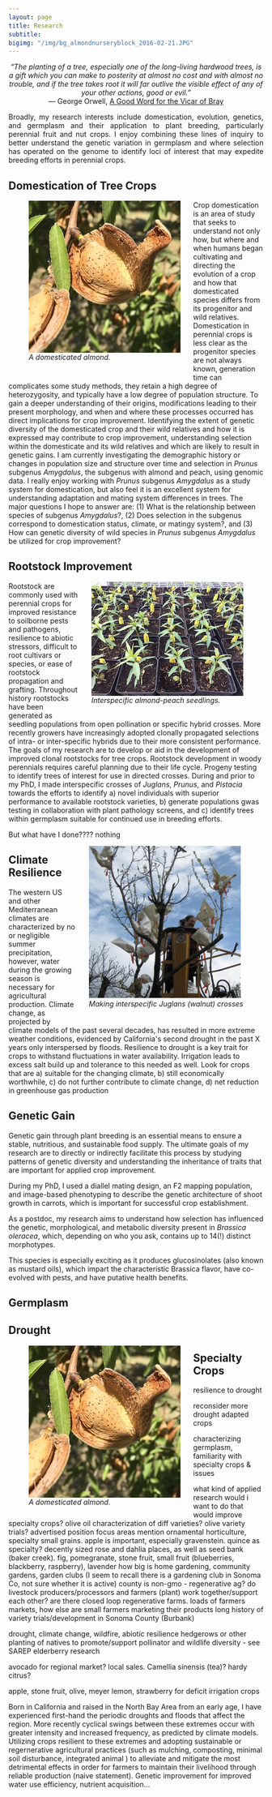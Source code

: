 ```yaml
---
layout: page
title: Research
subtitle: 
bigimg: "/img/bg_almondnurseryblock_2016-02-21.JPG"
---
```


<center><i>“The planting of a tree, especially one of the long-living hardwood trees, is a gift which you can make to posterity at almost no cost and with almost no trouble, and if the tree takes root it will far outlive the visible effect of any of your other actions, good or evil.”</i><br /> ― George Orwell, <a href="http://orwell.ru/library/reviews/vicar/english/e_vicar">A Good Word for the Vicar of Bray</a></center>   


<p align="justify">
Broadly, my research interests include domestication, evolution, genetics, and germplasm and their application to plant breeding, particularly perennial fruit and nut crops. I enjoy combining these lines of inquiry to better understand the genetic variation in germplasm and where selection has operated on the genome to identify loci of interest that may expedite breeding efforts in perennial crops.
</p>

## Domestication of Tree Crops
<p align="justify">

<figure>
<div style="float: left; padding-right: 25px; padding-bottom: 25px">
	<a href="/img/almondandhusk_2017-08-08.JPG" target="_blank"><img src="/img/sm_almondandhusk_2017-08-08.JPG" width="300" alt="" align="left"></a>
	<figcaption><i>A domesticated almond.</i></figcaption>
</div>
</figure>

Crop domestication is an area of study that seeks to understand not only how, but where and when humans began cultivating and directing the evolution of a crop and how that domesticated species differs from its progenitor and wild relatives. Domestication in perennial crops is less clear as the progenitor species are not always known, generation time can complicates some study methods, they retain a high degree of heterozygosity, and typically have a low degree of population structure. To gain a deeper understanding of their origins, modifications leading to their present morphology, and when and where these processes occurred has direct implications for crop improvement. Identifying the extent of genetic diversity of the domesticated crop and their wild relatives and how it is expressed may contribute to crop improvement, understanding selection within the domesticate and its wild relatives and which are likely to result in genetic gains. I am currently investigating the demographic history or changes in population size and structure over time and selection in <i>Prunus</i> subgenus <i>Amygdalus</i>, the subgenus with almond and peach, using genomic data. I really enjoy working with <i>Prunus</i> subgenus <i>Amygdalus</i> as a study system for domestication, but also feel it is an excellent system for understanding adaptation and mating system differences in trees. The major questions I hope to answer are: (1) What is the relationship between species of subgenus <i>Amygdalus</i>?, (2) Does selection in the subgenus correspond to domestication status, climate, or matingy system?, and (3) How can genetic diversity of wild species in <i>Prunus</i> subgenus <i>Amygdalus</i> be utilized for crop improvement?
</p>

## Rootstock Improvement 
<p align="justify">
	
<figure>
<div style="float: right; padding-left: 25px; padding-bottom: 25px">
	<a href="/img/almondpeachhybridsdlgs_2017-12-01.JPG" target="_blank"><img src="/img/sm_almondpeachhybridsdlgs_2017-12-01.JPG" width="300" alt="" align="right"></a>
	<figcaption><i>Interspecific almond-peach seedlings.</i></figcaption>
</div>
</figure>

Rootstock are commonly used with perennial crops for improved resistance to soilborne pests and pathogens, resilience to abiotic stressors, difficult to root cultivars or species, or ease of rootstock propagation and grafting. Throughout history rootstocks have been generated as seedling populations from open pollination or specific hybrid crosses. More recently growers have increasingly adopted clonally propagated selections of intra- or inter-specific hybrids due to their more consistent performance. The goals of my research are to develop or aid in the development of improved clonal rootstocks for tree crops. Rootstock development in woody perennials requires careful planning due to their life cycle. Progeny testing to identify trees of interest for use in directed crosses. During and prior to my PhD, I made interspecific crosses of _Juglans_, _Prunus_, and _Pistacia_ towards the efforts to identify a) novel individuals with superior performance to available rootstock varieties, b) generate populations gwas testing in collaboration with plant pathology screens, and c) identify trees within germplasm suitable for continued use in breeding efforts.</p>
</p>

But what have I done???? nothing

<figure>
<div style="float: right; padding-left: 25px; padding-bottom: 25px">
	<img src="/img/dv_walnut.jpg" width="300" alt="Dianne Velasco hybridizing Juglans microcarpa with Juglans regia">
	<figcaption><i>Making interspecific Juglans (walnut) crosses</i></figcaption>
</div>
</figure>


## Climate Resilience
<p align="justify">

The western US and other Mediterranean climates are characterized by no or negligible summer precipitation, however, water during the growing season is necessary for agricultural production. Climate change, as projected by climate models of the past several decades, has resulted in more extreme weather conditions, evidenced by California's second drought in the past X years only interspersed by floods. Resilience to drought is a key trait for crops to withstand fluctuations in water availability. Irrigation leads to excess salt build up and tolerance to this needed as well. Look for crops that are a) suitable for the changing climate, b) still economically worthwhile, c) do not further contribute to climate change, d) net reduction in greenhouse gas production
</p>


## Genetic Gain
<p align="justify">

Genetic gain through plant breeding is an essential means to ensure a stable, nutritious, and sustainable food supply. The ultimate goals of my research are to directly or indirectly facilitate this process by studying patterns of genetic diversity and understanding the inheritance of traits that are important for applied crop improvement.

During my PhD, I used a diallel mating design, an F2 mapping population, and image-based phenotyping to describe the genetic architecture of shoot growth in carrots, which is important for successful crop establishment.

As a postdoc, my research aims to understand how selection has influenced the genetic, morphological, and metabolic diversity present in <i>Brassica oleracea</i>, which, depending on who you ask, contains up to 14(!) distinct morphotypes.

This species is especially exciting as it produces glucosinolates (also known as mustard oils), which impart the characteristic Brassica flavor, have co-evolved with pests, and have putative health benefits.
</p>

## Germplasm
## Drought
<p align="justify">

<figure>
<div style="float: left; padding-right: 25px; padding-bottom: 25px">
	<a href="/img/almondandhusk_2017-08-08.JPG" target="_blank"><img src="/img/sm_almondandhusk_2017-08-08.JPG" width="300" alt="" align="left"></a>
	<figcaption><i>A domesticated almond.</i></figcaption>
</div>
</figure>

## Specialty Crops
<p align="justify">

resilience to drought

reconsider more drought adapted crops

characterizing germplasm, familiarity with specialty crops & issues

what kind of applied research would i want to do that would improve specialty crops?
olive oil characterization of diff varieties? olive variety trials?
advertised position focus areas mention ornamental horticulture, specialty small grains.
apple is important, especially gravenstein. quince as specialty?
decently sized rose and dahlia places, as well as seed bank (baker creek).
fig, pomegranate, stone fruit, small fruit (blueberries, blackberry, raspberry), lavender
how big is home gardening, community gardens, garden clubs (I seem to recall there is a gardening club in Sonoma Co, not sure whether it is active)
county is non-gmo - regenerative ag? do livestock producers/processors and farmers (plant) work together/support each other? are there closed loop regenerative farms.
loads of farmers markets, how else are small farmers marketing their products
long history of variety trials/development in Sonoma County (Burbank)

drought, climate change, wildfire, abiotic resilience
hedgerows or other planting of natives to promote/support pollinator and wildlife diversity - see SAREP elderberry research

avocado for regional market? local sales. Camellia sinensis (tea)? hardy citrus?

apple, stone fruit, olive, meyer lemon, strawberry for deficit irrigation crops
</p>

Born in California and raised in the North Bay Area from an early age, I have experienced first-hand the periodic droughts and floods that affect the region. More recently cyclical swings between these extremes occur with greater intensity and increased frequency, as predicted by climate models. Utilizing crops resilient to these extremes and adopting sustainable or regernerative agricultural practices (such as mulching, composting, minimal soil disturbance, integrated animal ) to alleviate and mitigate the most detrimental effects in order for farmers to maintain their livelihood through reliable production (naive statement). Genetic improvement for improved water use efficiency, nutrient acquisition...